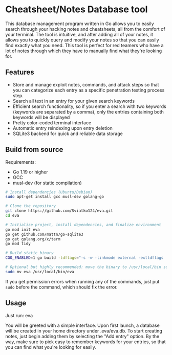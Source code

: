 # Cheatsheet/Notes Database tool
This database management program written in Go allows you to easily search through your hacking notes and cheatsheets, all from the comfort of your terminal. The tool is intuitive, and after adding all of your notes, it allows you to quickly query and modify your notes so that you can easily find exactly what you need. This tool is perfect for red teamers who have a lot of notes through which they have to manually find what they're looking for. 

## Features

- Store and manage exploit notes, commands, and attack steps so that you can categorize each entry as a specific penetration testing process step. 
- Search all text in an entry for your given search keywords
- Efficient search functionality, so if you enter a search with two keywords (keywords are separated by a comma), only the entries containing both keywords will be displayed
- Pretty color-coded terminal interface
- Automatic entry reindexing upon entry deletion
- SQLite3 backend for quick and reliable data storage

## Build from source

Requirements:
- Go 1.19 or higher
- GCC
- musl-dev (for static compilation)

```bash
# Install dependencies (Ubuntu/Debian)
sudo apt-get install gcc musl-dev golang-go

# Clone the repository
git clone https://github.com/Sviatko124/eva.git
cd eva

# Initialize project, install dependencies, and finalize environment
go mod init eva
go get github.com/mattn/go-sqlite3
go get golang.org/x/term
go mod tidy

# Build static binary
CGO_ENABLED=1 go build -ldflags="-s -w -linkmode external -extldflags '-static'" eva.go

# Optional but highly recommended: move the binary to /usr/local/bin so that you can run the program from anywhere in your system
sudo mv eva /usr/local/bin/eva
```
If you get permission errors when running any of the commands, just put `sudo` before the command, which should fix the error. 

## Usage
Just run:
eva

You will be greeted with a simple interface. Upon first launch, a database will be created in your home directory under .eva/eva.db. To start creating notes, just begin adding them by selecting the "Add entry" option. By the way, make sure to pick easy to remember keywords for your entries, so that you can find what you're looking for easily. 
